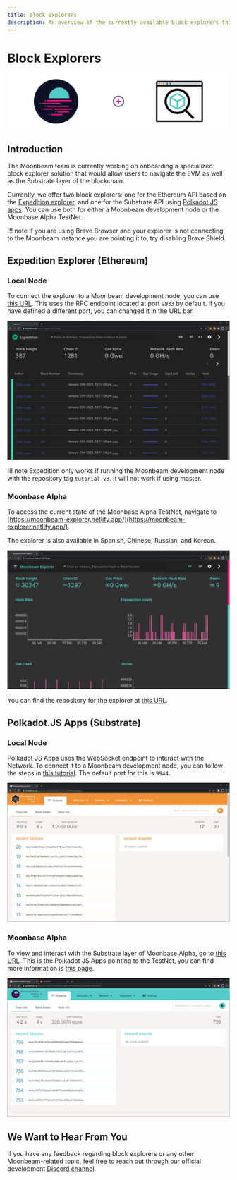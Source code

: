 ```yaml
---
title: Block Explorers
description: An overview of the currently available block explorers that may be used to navigate the Substrate and Ethereum layers of the Moonbeam TestNet.
---
```

# Block Explorers

![Explorer Banner](/images/explorers/explorers-banner.png)

## Introduction 

The Moonbeam team is currently working on onboarding a specialized block explorer solution that would allow users to navigate the EVM as well as the Substrate layer of the blockchain.

Currently, we offer two block explorers: one for the Ethereum API based on the [Expedition explorer](https://github.com/etclabscore/expedition), and one for the Substrate API using [Polkadot JS apps](/integrations/wallets/polkadotjs/). You can use both for either a Moonbeam development node or the Moonbase Alpha TestNet.

!!! note
    If you are using Brave Browser and your explorer is not connecting to the Moonbeam instance you are pointing it to, try disabling Brave Shield.

## Expedition Explorer (Ethereum)

### Local Node

To connect the explorer to a Moonbeam development node, you can use [this URL](https://expedition.dev/?rpcUrl=http://127.0.0.1:9933). This uses the RPC endpoint located at port `9933` by default. If you have defined a different port, you can changed it in the URL bar.

![Explorer Development](/images/explorers/explorers-images-1.png)

!!! note
    Expedition only works if running the Moonbeam development node with the repository tag `tutorial-v3`. It will not work if using master.

### Moonbase Alpha

To access the current state of the Moonbase Alpha TestNet, navigate to [https://moonbeam-explorer.netlify.app/](https://moonbeam-explorer.netlify.app/). 

The explorer is also available in Spanish, Chinese, Russian, and Korean.

![Explorer TestNet](/images/explorers/explorers-images-2.png)

You can find the repository for the explorer at [this URL](https://github.com/PureStake/moonbeam-explorer-expedition).

## Polkadot.JS Apps (Substrate)

### Local Node

Polkadot JS Apps uses the WebSocket endpoint to interact with the Network. To connect it to a Moonbeam development node, you can follow the steps in [this tutorial](/getting-started/local-node/setting-up-a-node/#connecting-polkadot-js-apps-to-a-local-moonbeam-node). The default port for this is `9944`.

![Local Node](/images/explorers/explorers-images-3.png)

### Moonbase Alpha

To view and interact with the Substrate layer of Moonbase Alpha, go to [this URL](https://polkadot.js.org/apps/?rpc=wss%3A%2F%2Fwss.testnet.moonbeam.network#/explorer). This is the Polkadot JS Apps pointing to the TestNet, you can find more information is [this page](/integrations/wallets/polkadotjs/).

![Connect to Moonbase Alpha](/images/polkadotjs/polkadotjs-app2.png)

## We Want to Hear From You

If you have any feedback regarding block explorers or any other Moonbeam-related topic, feel free to reach out through our official development [Discord channel](https://discord.gg/PfpUATX).
